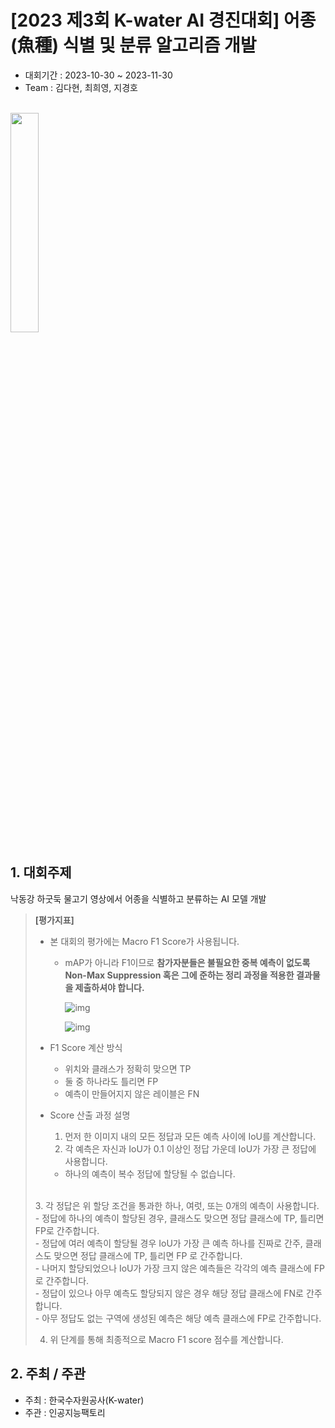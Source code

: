 # [2023 제3회 K-water AI 경진대회] 어종(魚種) 식별 및 분류 알고리즘 개발
- 대회기간 : 2023-10-30 ~ 2023-11-30
- Team : 김다현, 최희영, 지경호
<br/>
<img src="https://github.com/MrSteveChoi/AI_projects/assets/132117793/4c3dee4d-aae9-41fb-8ac0-3a45a16ff8a6" width=30% height=30%>
<br/>

## 1. 대회주제 <br/>
낙동강 하굿둑 물고기 영상에서 어종을 식별하고 분류하는 AI 모델 개발

>  **[평가지표]**
>
> - 본 대회의 평가에는 Macro F1 Score가 사용됩니다.
>
>   - mAP가 아니라 F1이므로 **참가자분들은 불필요한 중복 예측이 없도록 Non-Max Suppression 혹은 그에 준하는 정리 과정을 적용한 결과물을 제출하셔야 합니다.**
>
>     ![img](https://cdn.aifactory.space/images/20231027123529_YWQd.png)
>
>     ![img](https://cdn.aifactory.space/images/20231027123529_oBTw.png)
>
> - F1 Score 계산 방식
>
>   - 위치와 클래스가 정확히 맞으면 TP
>   - 둘 중 하나라도 틀리면 FP
>   - 예측이 만들어지지 않은 레이블은 FN
>
> - Score 산출 과정 설명
>
>   1. 먼저 한 이미지 내의 모든 정답과 모든 예측 사이에 IoU를 계산합니다. <br/>
>   2. 각 예측은 자신과 IoU가 0.1 이상인 정답 가운데 IoU가 가장 큰 정답에 사용합니다.
> 
>     - 하나의 예측이 복수 정답에 할당될 수 없습니다.
> <br/>
>   3. 각 정답은 위 할당 조건을 통과한 하나, 여럿, 또는 0개의 예측이 사용합니다. <br/>
>     - 정답에 하나의 예측이 할당된 경우, 클래스도 맞으면 정답 클래스에 TP, 틀리면 FP로 간주합니다. <br/>
>     - 정답에 여러 예측이 할당될 경우 IoU가 가장 큰 예측 하나를 진짜로 간주, 클래스도 맞으면 정답 클래스에 TP, 틀리면 FP 로 간주합니다. <br/>
>      - 나머지 할당되었으나 IoU가 가장 크지 않은 예측들은 각각의 예측 클래스에 FP로 간주합니다. <br/>
>     - 정답이 있으나 아무 예측도 할당되지 않은 경우 해당 정답 클래스에 FN로 간주합니다. <br/>
>     - 아무 정답도 없는 구역에 생성된 예측은 해당 예측 클래스에 FP로 간주합니다. <br/>
> 
>   4. 위 단계를 통해 최종적으로 Macro F1 score 점수를 계산합니다.

## 2. 주최 / 주관
- 주최 : 한국수자원공사(K-water)
- 주관 : 인공지능팩토리

